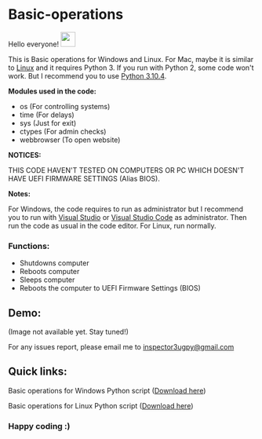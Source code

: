 # Basic-operations

Hello everyone! <img src="https://raw.githubusercontent.com/MartinHeinz/MartinHeinz/master/wave.gif" width="30px">

This is Basic operations for Windows and Linux. For Mac, maybe it is similar to [Linux](https://github.com/Inspector3ug/Basic-operations/blob/main/basic_operations_for_linux.py) and it requires Python 3. If you run with Python 2, some code won't work. But I recommend you to use [Python 3.10.4](https://www.python.org/downloads/release/python-3104/).

**Modules used in the code:**
- os (For controlling systems)
- time (For delays)
- sys (Just for exit)
- ctypes (For admin checks)
- webbrowser (To open website)

**NOTICES:**

THIS CODE HAVEN'T TESTED ON COMPUTERS OR PC WHICH DOESN'T HAVE UEFI FIRMWARE SETTINGS (Alias BIOS). 

**Notes:**

For Windows, the code requires to run as administrator but I recommend you to run with [Visual Studio](https://visualstudio.microsoft.com/) or [Visual Studio Code](https://code.visualstudio.com/) as administrator. Then run the code as usual in the code editor. For Linux, run normally. 

### Functions:
- Shutdowns computer
- Reboots computer
- Sleeps computer
- Reboots the computer to UEFI Firmware Settings (BIOS)
 
 ## Demo:
(Image not available yet. Stay tuned!)

For any issues report, please email me to inspector3ugpy@gmail.com

## Quick links:
Basic operations for Windows Python script ([Download here](https://github.com/Inspector3ug/Basic-operations/releases/download/v1.1/basic_operations_for_DOS_v1.1.py))

Basic operations for Linux Python script ([Download here](https://github.com/Inspector3ug/Basic-operations/blob/main/basic_operations_for_linux.py))

### Happy coding :)

